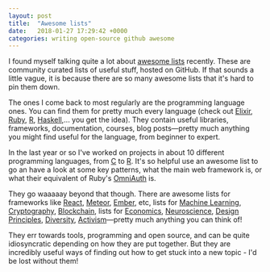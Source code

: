 ```yaml
---
layout: post
title:  "Awesome lists"
date:   2018-01-27 17:29:42 +0000
categories: writing open-source github awesome
---
```


I found myself talking quite a lot about [awesome lists](https://github.com/sindresorhus/awesome) recently. These are community curated lists of useful stuff, hosted on GitHub. If that sounds a little vague, it is because there are so many awesome lists that it's hard to pin them down.

<!--more-->

The ones I come back to most regularly are the programming language ones. You can find them for pretty much every language (check out [Elixir](https://github.com/h4cc/awesome-elixir), [Ruby](https://github.com/markets/awesome-ruby), [R](https://github.com/qinwf/awesome-R), [Haskell](https://github.com/krispo/awesome-haskell),... you get the idea). They contain useful libraries, frameworks, documentation, courses, blog posts&#8212;pretty much anything you might find useful for the language, from beginner to expert.

In the last year or so I've worked on projects in about 10 different programming languages, from [C][12] to [R][13]. It's so helpful use an awesome list to go an have a look at some key patterns, what the main web framework is, or what their equivalent of Ruby's [OmniAuth](https://github.com/omniauth/omniauth) is.

They go waaaaay beyond that though. There are awesome lists for frameworks like [React][1], [Meteor][2], [Ember][3], etc, lists for [Machine Learning][4], [Cryptography][5], [Blockchain][6], lists for [Economics][7], [Neuroscience][8], [Design Principles][9], [Diversity][10], [Activism][11]&#8212;pretty much anything you can think of!

They err towards tools, programming and open source, and can be quite idiosyncratic depending on how they are put together. But they are incredibly useful ways of finding out how to get stuck into a new topic - I'd be lost without them!

[1]: https://github.com/jondot/awesome-react-native
[2]: https://github.com/Urigo/awesome-meteor
[3]: https://github.com/nmec/awesome-ember
[4]: https://github.com/josephmisiti/awesome-machine-learning
[5]: https://github.com/sobolevn/awesome-cryptography
[6]: https://github.com/machinomy/awesome-non-financial-blockchain
[7]: https://github.com/antontarasenko/awesome-economics
[8]: https://github.com/analyticalmonk/awesome-neuroscience
[9]: https://github.com/robinstickel/awesome-design-principles
[10]: https://github.com/folkswhocode/awesome-diversity
[11]: https://github.com/drewrwilson/toolsforactivism
[12]: https://github.com/aleksandar-todorovic/awesome-c
[13]: https://github.com/qinwf/awesome-R
